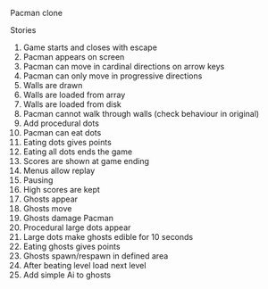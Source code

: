Pacman clone

Stories
1. Game starts and closes with escape
2. Pacman appears on screen
3. Pacman can move in cardinal directions on arrow keys 
4. Pacman can only move in progressive directions 
5. Walls are drawn 
6. Walls are loaded from array
7. Walls are loaded from disk
8. Pacman cannot walk through walls (check behaviour in original)
9. Add procedural dots 
10. Pacman can eat dots
11. Eating dots gives points
12. Eating all dots ends the game
13. Scores are shown at game ending
14. Menus allow replay
15. Pausing
16. High scores are kept
17. Ghosts appear
18. Ghosts move
19. Ghosts damage Pacman
20. Procedural large dots appear
21. Large dots make ghosts edible for 10 seconds
22. Eating ghosts gives points
23. Ghosts spawn/respawn in defined area
24. After beating level load next level
25. Add simple Ai to ghosts